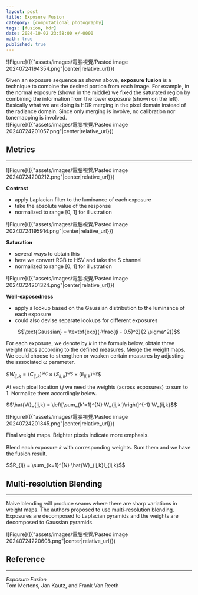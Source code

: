 ```yaml
---
layout: post
title: Exposure Fusion
category: [computational photography]
tags: [fusion, hdr]
date: 2024-10-02 23:58:00 +/-0000
math: true
published: true
---
```


<link rel="stylesheet" href="/assets/blogutil.css">

![Figure]({{"assets/images/電腦視覺/Pasted image 20240724194354.png"|center|relative_url}})
<div class="info-div">
Given an exposure sequence as shown above, <b>exposure fusion</b> is a technique to combine the desired portion from each image. For example, in the normal exposure (shown in the middle) we fixed the saturated region by combining the information from the lower exposure (shown on the left). Basically what we are doing is HDR merging in the pixel domain instead of the radiance domain. Since only merging is involve, no calibration nor tonemapping is involved.
</div>
![Figure]({{"assets/images/電腦視覺/Pasted image 20240724201057.png"|center|relative_url}})

## Metrics
---
![Figure]({{"assets/images/電腦視覺/Pasted image 20240724200212.png"|center|relative_url}})

<div class="note-div">
<b>Contrast</b><br>
<ul>
<li>apply Laplacian filter to the luminance of each exposure</li>
<li>take the absolute value of the response</li>
<li>normalized to range [0, 1] for illustration</li>
</ul>
</div>

![Figure]({{"assets/images/電腦視覺/Pasted image 20240724195914.png"|center|relative_url}})

<div class="note-div">
<b>Saturation</b><br>
<ul>
<li>several ways to obtain this</li>
<li>here we convert RGB to HSV and take the S channel</li>
<li>normalized to range [0, 1] for illustration</li>
</ul>
</div>

![Figure]({{"assets/images/電腦視覺/Pasted image 20240724201324.png"|center|relative_url}})

<div class="note-div">
<b>Well-exposedness</b><br>
<ul>
<li>apply a lookup based on the Gaussian distribution to the luminance of each exposure</li>
<li>could also devise separate lookups for different exposures</li>
</ul>
</div>

$$\text{Gaussian} = \textbf{exp}(-\frac{(i - 0.5)^2}{2 \sigma^2})$$

<div class="info-div">
For each exposure, we denote by <i>k</i> in the formula below, obtain three weight maps according to the defined measures. Merge the weight maps. We could choose to strengthen or weaken certain measures by adjusting the associated &#x3C9; parameter.
</div>

\$$W_{ij,k} = (C_{ij,k})^{\omega_C} \times (S_{ij,k})^{\omega_S} \times (E_{ij,k})^{\omega_E}$$

<div class="info-div">
At each pixel location <i>i,j</i> we need the weights (across exposures) to sum to 1. Normalize them accordingly below.
</div>

\$$\hat{W}_{ij,k} = \left[\sum_{k'=1}^{N} W_{ij,k'}\right]^{-1} W_{ij,k}$$

![Figure]({{"assets/images/電腦視覺/Pasted image 20240724201345.png"|center|relative_url}})

<div class="info-div">
Final weight maps. Brighter pixels indicate more emphasis.<br><br>
Blend each exposure <i>k</i> with corresponding weights. Sum them and we have the fusion result.
</div>

\$$R_{ij} = \sum_{k=1}^{N} \hat{W}_{ij,k}I_{ij,k}$$

## Multi-resolution Blending
---
<div class="info-div">
Naive blending will produce seams where there are sharp variations in weight maps. The authors proposed to use multi-resolution blending. Exposures are decomposed to Laplacian pyramids and the weights are decomposed to Gaussian pyramids.
</div>

![Figure]({{"assets/images/電腦視覺/Pasted image 20240724220608.png"|center|relative_url}})

## Reference
---
*Exposure Fusion*<br>
Tom Mertens, Jan Kautz, and Frank Van Reeth